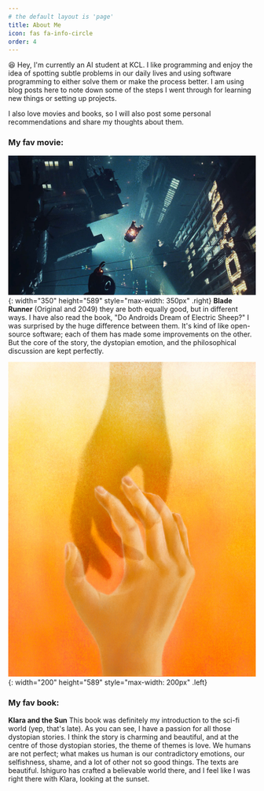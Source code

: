 ```yaml
---
# the default layout is 'page'
title: About Me
icon: fas fa-info-circle
order: 4
---
```


😆 Hey, I'm currently an AI student at KCL. I like programming and enjoy the idea of spotting subtle problems in our daily lives and using software programming to either solve them or make the process better. I am using blog posts here to note down some of the steps I went through for learning new things or setting up projects.

I also love movies and books, so I will also post some personal recommendations and share my thoughts about them.

### My fav movie:
![input image](/assets/img/resources/blade-runner.webp){: width="350" height="589" style="max-width: 350px" .right}
 **Blade Runner** (Original and 2049) they are both equally good, but in different ways. I have also read the book, "Do Androids Dream of Electric Sheep?" I was surprised by the huge difference between them. It's kind of like open-source software; each of them has made some improvements on the other. But the core of the story, the dystopian emotion, and the philosophical discussion are kept perfectly.


![input image](/assets/img/resources/na-kim.webp){: width="200" height="589" style="max-width: 200px" .left}
### My fav book:
 **Klara and the Sun** This book was definitely my introduction to the sci-fi world (yep, that's late). As you can see, I have a passion for all those dystopian stories. I think the story is charming and beautiful, and at the centre of those dystopian stories, the theme of themes is love. We humans are not perfect; what makes us human is our contradictory emotions, our selfishness, shame, and a lot of other not so good things. The texts are beautiful. Ishiguro has crafted a believable world there, and I feel like I was right there with Klara, looking at the sunset.



